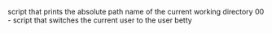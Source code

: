 script that prints the absolute path name of the current working directory
00 -  script that switches the current user to the user betty
